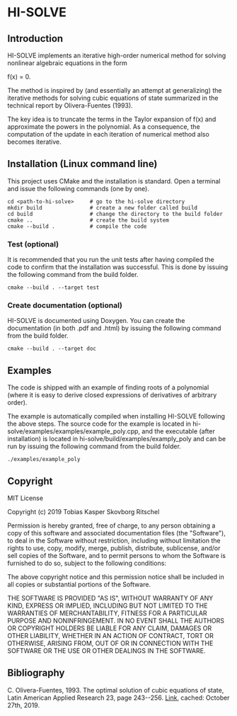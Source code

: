 # HI-SOLVE
## Introduction
HI-SOLVE implements an iterative high-order numerical method for solving nonlinear algebraic equations in the form

  f(x) = 0.
  
The method is inspired by (and essentially an attempt at generalizing) the iterative methods for solving cubic equations of state summarized in the technical report by Olivera-Fuentes (1993).

The key idea is to truncate the terms in the Taylor expansion of f(x) and approximate the powers in the polynomial. As a consequence, the computation of the update in each iteration of numerical method also becomes iterative.

## Installation (Linux command line)
This project uses CMake and the installation is standard. Open a terminal and issue the following commands (one by one).

```
cd <path-to-hi-solve>     # go to the hi-solve directory
mkdir build               # create a new folder called build
cd build                  # change the directory to the build folder
cmake ..                  # create the build system
cmake --build .           # compile the code
```

### Test (optional)
It is recommended that you run the unit tests after having compiled the code to confirm that the installation was successful. This is done by issuing the following command from the build folder.

```
cmake --build . --target test
```

### Create documentation (optional)
HI-SOLVE is documented using Doxygen. You can create the documentation (in both .pdf and .html) by issuing the following command from the build folder.

```
cmake --build . --target doc
```

## Examples
The code is shipped with an example of finding roots of a polynomial (where it is easy to derive closed expressions of derivatives of arbitrary order).

The example is automatically compiled when installing HI-SOLVE following the above steps. The source code for the example is located in hi-solve/examples/examples/example_poly.cpp, and the executable (after installation) is located in hi-solve/build/examples/examply_poly and can be run by issuing the following command from the build folder.

```
./examples/example_poly
```

## Copyright
MIT License

Copyright (c) 2019 Tobias Kasper Skovborg Ritschel

Permission is hereby granted, free of charge, to any person obtaining a copy
of this software and associated documentation files (the "Software"), to deal
in the Software without restriction, including without limitation the rights
to use, copy, modify, merge, publish, distribute, sublicense, and/or sell
copies of the Software, and to permit persons to whom the Software is
furnished to do so, subject to the following conditions:

The above copyright notice and this permission notice shall be included in all
copies or substantial portions of the Software.

THE SOFTWARE IS PROVIDED "AS IS", WITHOUT WARRANTY OF ANY KIND, EXPRESS OR
IMPLIED, INCLUDING BUT NOT LIMITED TO THE WARRANTIES OF MERCHANTABILITY,
FITNESS FOR A PARTICULAR PURPOSE AND NONINFRINGEMENT. IN NO EVENT SHALL THE
AUTHORS OR COPYRIGHT HOLDERS BE LIABLE FOR ANY CLAIM, DAMAGES OR OTHER
LIABILITY, WHETHER IN AN ACTION OF CONTRACT, TORT OR OTHERWISE, ARISING FROM,
OUT OF OR IN CONNECTION WITH THE SOFTWARE OR THE USE OR OTHER DEALINGS IN THE
SOFTWARE.

## Bibliography
C. Olivera-Fuentes, 1993. The optimal solution of cubic equations of state, Latin American Applied Research 23, page 243--256. [Link](https://www.researchgate.net/publication/233529753_THE_OPTIMAL_SOLUTION_OF_CUBIC_EQUATIONS_OF_STATE), cached: October 27th, 2019.
